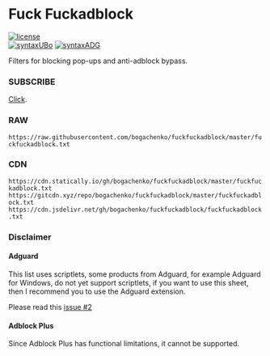 # Fuck Fuckadblock
[![license](https://img.shields.io/badge/license-MIT-%233fb912.svg)](https://raw.githubusercontent.com/bogachenko/fuckfuckadblock/master/LICENSE.md)
<br>
[![syntaxUBo](https://img.shields.io/badge/syntax-uBlock%20Origin-%23c61300.svg)](https://github.com/gorhill/uBlock/wiki/Static-filter-syntax)
[![syntaxADG](https://img.shields.io/badge/syntax-AdGuard-%2305a800.svg)](https://kb.adguard.com/en/general/how-to-create-your-own-ad-filters)

Filters for blocking pop-ups and anti-adblock bypass.

### SUBSCRIBE

[Click](https://subscribe.adblockplus.org/?location=https://raw.githubusercontent.com/bogachenko/fuckfuckadblock/master/fuckfuckadblock.txt&title=Fuck%20Fuckadblock).

### RAW

`https://raw.githubusercontent.com/bogachenko/fuckfuckadblock/master/fuckfuckadblock.txt`

### CDN

`https://cdn.statically.io/gh/bogachenko/fuckfuckadblock/master/fuckfuckadblock.txt`
`https://gitcdn.xyz/repo/bogachenko/fuckfuckadblock/master/fuckfuckadblock.txt`
`https://cdn.jsdelivr.net/gh/bogachenko/fuckfuckadblock/fuckfuckadblock.txt`

### Disclaimer
#### Adguard

This list uses scriptlets, some products from Adguard, for example Adguard for Windows, do not yet support scriptlets, if you want to use this sheet, then I recommend you to use the Adguard extension.

Please read this [issue #2](https://github.com/bogachenko/fuckfuckadblock/issues/2)

#### Adblock Plus

Since Adblock Plus has functional limitations, it cannot be supported.
